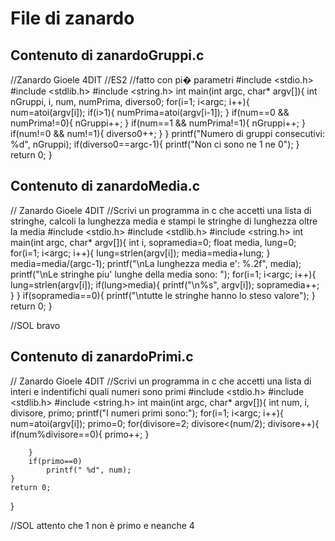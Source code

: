 # File di zanardo

## Contenuto di zanardoGruppi.c

//Zanardo Gioele 4DIT
//ES2
//fatto con pi� parametri
#include <stdio.h>
#include <stdlib.h>
#include <string.h>
int main(int argc, char* argv[]){
	int nGruppi, i, num, numPrima, diverso0;
	for(i=1; i<argc; i++){
		num=atoi(argv[i]);
		if(i>1){
			numPrima=atoi(argv[i-1]);
		}
		if(num==0 && numPrima!=0){
			nGruppi++;
		}
		if(num==1 && numPrima!=1){
			nGruppi++;
		}
		if(num!=0 && num!=1){
			diverso0++;
		}
	}
	printf("Numero di gruppi consecutivi: %d", nGruppi);
	if(diverso0==argc-1){
		printf("Non ci sono ne 1 ne 0");
	}
	return 0;
}

## Contenuto di zanardoMedia.c

// Zanardo Gioele 4DIT 
//Scrivi un programma in c che accetti una lista di stringhe, calcoli la lunghezza media e stampi le stringhe di lunghezza oltre la media
#include <stdio.h>
#include <stdlib.h>
#include <string.h>
int main(int argc, char* argv[]){
	int i, sopramedia=0;
	float media, lung=0;
	for(i=1; i<argc; i++){
		lung=strlen(argv[i]);
		media=media+lung;
	}
	media=media/(argc-1);
	printf("\nLa lunghezza media e': %.2f", media);
	printf("\nLe stringhe piu' lunghe della media sono: ");
	for(i=1; i<argc; i++){
		lung=strlen(argv[i]);
		if(lung>media){
			printf("\n%s", argv[i]);
			sopramedia++;
		}
	}
	if(sopramedia==0){
		printf("\ntutte le stringhe hanno lo steso valore");
	}
	return	0;
}

//SOL bravo

## Contenuto di zanardoPrimi.c

// Zanardo Gioele 4DIT 
//Scrivi un programma in c che accetti una lista di interi e indentifichi quali numeri sono primi
#include <stdio.h>
#include <stdlib.h>
#include <string.h>
int main(int argc, char* argv[]){
	int num, i, divisore, primo;
	printf("I numeri primi sono:");
	for(i=1; i<argc; i++){
		num=atoi(argv[i]);
		primo=0;
		for(divisore=2; divisore<(num/2); divisore++){
			if(num%divisore==0){
				primo++;
			}
			
		}
		if(primo==0)
			printf(" %d", num);
	}
	return 0;
}

//SOL attento che 1 non è primo e neanche 4
	
